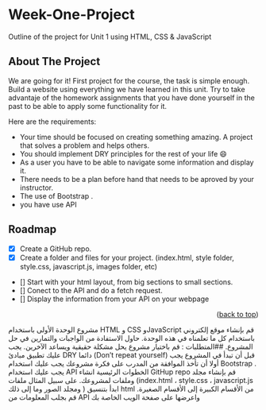 # Week-One-Project
Outline of the project for Unit 1 using HTML, CSS &amp; JavaScript


<!-- ABOUT THE PROJECT -->
## About The Project


We are going for it! First project for the course, the task is simple enough. Build a website using everything we have learned in this unit. Try to take advantaje of the homework assignments that you have done yourself in the past to be able to apply some functionality for it.

Here are the requirements:
* Your time should be focused on creating something amazing. A project that solves a problem and helps others.
* You should implement DRY principles for the rest of your life :smile:
* As a user you have to be able to navigate some information and display it.
* There needs to be a plan before hand that needs to be aproved by your instructor.
* The use of Bootstrap .
* you have use API

## Roadmap

- [x] Create a GitHub repo.
- [x] Create a folder and files for your project. (index.html, style folder, style.css, javascript.js, images folder, etc)
- [] Start with your html layout, from big sections to small sections.
- [] Conect to the API and do a fetch request.
- [] Display the information from your API on your webpage


<p align="right">(<a href="#top">back to top</a>)</p>


مشروع الوحدة الأولى باستخدام HTML و CSS وJavaScript
قم بإنشاء موقع إلكتروني باستخدام كل ما تعلمناه في هذه الوحدة. حاول الاستفادة من الواجبات والتمارين في حل المشروع.
##المتطلبات :
قم باختيار مشروع يحل مشكلة  حقيقية ويساعد الآخرين.
يجب عليك تطبيق مبادئ DRY دائما (Don’t repeat yourself)
قبل أن تبدأ في المشروع يجب أولا أن تأخذ الموافقة من المدرب على فكرة مشروعك
يجب عليك استخدام Bootstrap .
يجب عليك استخدام API
الخطوات الرئيسية
انشاء GitHup repo
قم بإنشاء مجلد وملفات لمشروعك. على سبيل المثال ملفات (index.html ، style.css ، javascript.js ومجلد الصور وما إلى ذلك )
ابدأ بتنسيق html من الأقسام الكبيرة إلى الأقسام الصغيرة.
قم بجلب المعلومات من API واعرضها على صفحة الويب الخاصة بك


